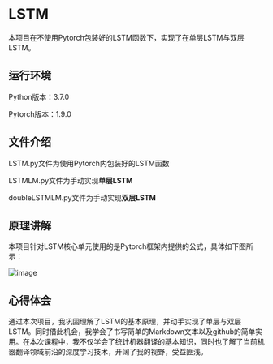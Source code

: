# LSTM

本项目在不使用Pytorch包装好的LSTM函数下，实现了在单层LSTM与双层LSTM。

## 运行环境

Python版本：3.7.0

Pytorch版本：1.9.0

## 文件介绍

LSTM.py文件为使用Pytorch内包装好的LSTM函数

LSTMLM.py文件为手动实现**单层LSTM**

doubleLSTMLM.py文件为手动实现**双层LSTM**

## 原理讲解

本项目针对LSTM核心单元使用的是Pytorch框架内提供的公式，具体如下图所示：

![image](https://github.com/Zz-dong/NLP.homework/blob/main/LSTM/%E5%85%AC%E5%BC%8F%E7%85%A7%E7%89%87.jpg)

## 心得体会

通过本次项目，我巩固理解了LSTM的基本原理，并动手实现了单层与双层LSTM。同时借此机会，我学会了书写简单的Markdown文本以及github的简单实用。在本次课程中，我不仅学会了统计机器翻译的基本知识，同时也了解了当前机器翻译领域前沿的深度学习技术，开阔了我的视野，受益匪浅。

